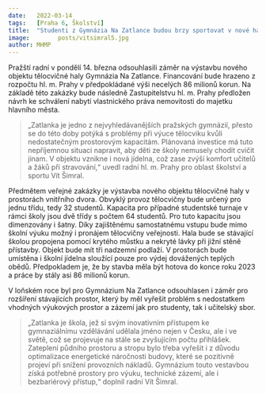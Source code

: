 ```yaml
---
date:   2022-03-14
tags:   [Praha 6, Školství]
title:  "Studenti z Gymnázia Na Zatlance budou brzy sportovat v nové hale. Město do její stavby investuje necelých 86 milionů korun"
image: 	      posts/vitsimral5.jpg
author: MHMP
---
```


Pražští radní v pondělí 14. března odsouhlasili záměr na výstavbu nového objektu tělocvičné haly Gymnázia Na Zatlance. Financování bude hrazeno z rozpočtu hl. m. Prahy v předpokládané výši necelých 86 milionů korun. Na základě této zakázky bude následně Zastupitelstvu hl. m. Prahy předložen návrh ke schválení nabytí vlastnického práva nemovitosti do majetku hlavního města. 

> „Zatlanka je jedno z nejvyhledávanějších pražských gymnázií, přesto se do této doby potýká s problémy při výuce tělocviku kvůli nedostatečným prostorovým kapacitám. Plánovaná investice má tuto nepříjemnou situaci napravit, aby děti ze školy nemusely chodit cvičit jinam. V objektu vznikne i nová jídelna, což zase zvýší komfort učitelů a žáků při stravování,“ uvedl radní hl. m. Prahy pro oblast školství a sportu Vít Šimral.  

Předmětem veřejné zakázky je výstavba nového objektu tělocvičné haly v prostorách vnitřního dvora. Obvyklý provoz tělocvičny bude určený pro jednu třídu, tedy 32 studentů. Kapacita pro případné studentské turnaje v rámci školy jsou dvě třídy s počtem 64 studentů. Pro tuto kapacitu jsou dimenzovány i šatny. Díky zajištěnému samostatnému vstupu bude mimo školní výuku možný i pronájem tělocvičny veřejnosti. Hala bude se stávající školou propojena pomocí krytého můstku a nekryté lávky při jižní stěně přístavby. Objekt bude mít tři nadzemní podlaží. V prostorách bude umístěna i školní jídelna sloužící pouze pro výdej dovážených teplých obědů. Předpokladem je, že by stavba měla být hotova do konce roku 2023 a práce by stály asi 86 milionů korun.

V loňském roce byl pro Gymnázium Na Zatlance odsouhlasen i záměr pro rozšíření stávajících prostor, který by měl vyřešit problém s nedostatkem vhodných výukových prostor a zázemí jak pro studenty, tak i učitelský sbor. 

> „Zatlanka je škola, jež si svým inovativním přístupem ke gymnaziálnímu vzdělávání udělala jméno nejen v Česku, ale i ve světě, což se projevuje na stále se zvyšujícím počtu přihlášek. Zateplení půdního prostoru a stropu bylo třeba vyřešit i z důvodu optimalizace energetické náročnosti budovy, které se pozitivně projeví při snížení provozních nákladů. Gymnázium touto vestavbou získá potřebné prostory pro výuku, technické zázemí, ale i bezbariérový přístup,“ doplnil radní Vít Šimral.
